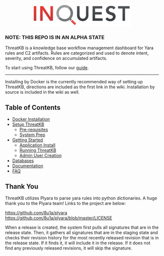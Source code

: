 
<p align="center">
    <img src="wiki/res/inquest_logo.svg"></img>
</p>


### NOTE: THIS REPO IS IN AN ALPHA STATE

ThreatKB is a knowledge base workflow management dashboard for Yara rules and C2 artifacts. Rules are categorized and used to denote intent, severity, and confidence on accumulated artifacts.

To start using ThreatKB, follow our [guide](wiki/setup.md).

  ---  

Installing by Docker is the currently recommended way of setting up ThreatKB, directions are included as the first link in the wiki. Installation by source is included in the wiki as well.


## Table of Contents

* [Docker Installation](wiki/docker.md)
* [Setup ThreatKB](wiki/setup.md)
  + [Pre-requisites](wiki/setup.md#pre-requisites)
  + [System Prep](wiki/setup.md#system-prep)
* [Getting Started](wiki/getting-started.md)
  + [Application Install](wiki/getting-started.md#application-install)
  + [Running ThreatKB](wiki/getting-started.md#running-threatkb)
  + [Admin User Creation](wiki/getting-started.md#admin-user-creation)
* [Databases](wiki/db-struct.md)
* [Documentation](wiki/documentation.md)
* [FAQ](wiki/faq.md)



## Thank You
ThreatKB utilizes Plyara to parse yara rules into python dictionaries. A huge thank you to the Plyara team! Links to the project are below:

https://github.com/8u1a/plyara
https://github.com/8u1a/plyara/blob/master/LICENSE

When a release is created, the system first pulls all signatures that are in the release state. Then, it gathers all signatures that are in the staging state and checks their revision history for the most recently released revision that is in the release state. If it finds it, it will include it in the release. If it does not find any previously released revisions, it will skip the signature.

